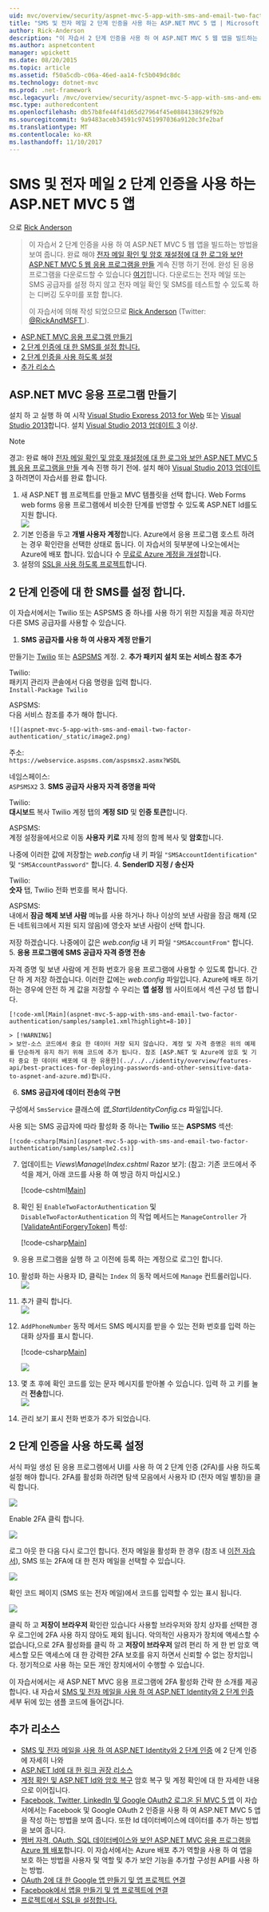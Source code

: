 ```yaml
---
uid: mvc/overview/security/aspnet-mvc-5-app-with-sms-and-email-two-factor-authentication
title: "SMS 및 전자 메일 2 단계 인증을 사용 하는 ASP.NET MVC 5 앱 | Microsoft Docs"
author: Rick-Anderson
description: "이 자습서 2 단계 인증을 사용 하 여 ASP.NET MVC 5 웹 앱을 빌드하는 방법을 보여 줍니다. 웹 앱을 만들기 보안 ASP.NET MVC 5 완료 해야..."
ms.author: aspnetcontent
manager: wpickett
ms.date: 08/20/2015
ms.topic: article
ms.assetid: f50a5cdb-c06a-46ed-aa14-fc5b049dc8dc
ms.technology: dotnet-mvc
ms.prod: .net-framework
msc.legacyurl: /mvc/overview/security/aspnet-mvc-5-app-with-sms-and-email-two-factor-authentication
msc.type: authoredcontent
ms.openlocfilehash: db57b8fe44f41d65d27964f45e0884138629f92b
ms.sourcegitcommit: 9a9483aceb34591c97451997036a9120c3fe2baf
ms.translationtype: MT
ms.contentlocale: ko-KR
ms.lasthandoff: 11/10/2017
---
```

<a name="aspnet-mvc-5-app-with-sms-and-email-two-factor-authentication"></a>SMS 및 전자 메일 2 단계 인증을 사용 하는 ASP.NET MVC 5 앱
====================
으로 [Rick Anderson](https://github.com/Rick-Anderson)

> 이 자습서 2 단계 인증을 사용 하 여 ASP.NET MVC 5 웹 앱을 빌드하는 방법을 보여 줍니다. 완료 해야 [전자 메일 확인 및 암호 재설정에 대 한 로그와 보안 ASP.NET MVC 5 웹 응용 프로그램을 만들](create-an-aspnet-mvc-5-web-app-with-email-confirmation-and-password-reset.md) 계속 진행 하기 전에. 완성 된 응용 프로그램을 다운로드할 수 있습니다 [여기](https://code.msdn.microsoft.com/MVC-5-with-2FA-email-8f26d952)합니다. 다운로드는 전자 메일 또는 SMS 공급자를 설정 하지 않고 전자 메일 확인 및 SMS를 테스트할 수 있도록 하는 디버깅 도우미를 포함 합니다.
> 
> 이 자습서에 의해 작성 되었으므로 [Rick Anderson](https://blogs.msdn.com/rickAndy) (Twitter: [ @RickAndMSFT ](https://twitter.com/RickAndMSFT) ).


- [ASP.NET MVC 응용 프로그램 만들기](#createMvc)
- [2 단계 인증에 대 한 SMS를 설정 합니다.](#SMS)
- [2 단계 인증을 사용 하도록 설정](#enable2)
- [추가 리소스](#addRes)

<a id="createMvc"></a>
## <a name="create-an-aspnet-mvc-app"></a>ASP.NET MVC 응용 프로그램 만들기

설치 하 고 실행 하 여 시작 [Visual Studio Express 2013 for Web](https://go.microsoft.com/fwlink/?LinkId=299058) 또는 [Visual Studio 2013](https://go.microsoft.com/fwlink/?LinkId=306566)합니다. 설치 [Visual Studio 2013 업데이트 3](https://go.microsoft.com/fwlink/?LinkId=390465) 이상.

> [!NOTE]
> 경고: 완료 해야 [전자 메일 확인 및 암호 재설정에 대 한 로그와 보안 ASP.NET MVC 5 웹 응용 프로그램을 만들](create-an-aspnet-mvc-5-web-app-with-email-confirmation-and-password-reset.md) 계속 진행 하기 전에. 설치 해야 [Visual Studio 2013 업데이트 3](https://go.microsoft.com/fwlink/?LinkId=390465) 하려면이 자습서를 완료 합니다.


1. 새 ASP.NET 웹 프로젝트를 만들고 MVC 템플릿을 선택 합니다. Web Forms web forms 응용 프로그램에서 비슷한 단계를 반영할 수 있도록 ASP.NET Id를도 지원 합니다.  
    ![](aspnet-mvc-5-app-with-sms-and-email-two-factor-authentication/_static/image1.png)
2. 기본 인증을 두고 **개별 사용자 계정**합니다. Azure에서 응용 프로그램 호스트 하려는 경우 확인란을 선택한 상태로 둡니다. 이 자습서의 뒷부분에 나오는에서는 Azure에 배포 합니다. 있습니다 수 [무료로 Azure 계정을 개설](https://azure.microsoft.com/en-us/pricing/free-trial/?WT.mc_id=A261C142F)합니다.
3. 설정의 [SSL을 사용 하도록 프로젝트](create-an-aspnet-mvc-5-app-with-facebook-and-google-oauth2-and-openid-sign-on.md)합니다.

<a id="SMS"></a>
## <a name="set-up-sms-for-two-factor-authentication"></a>2 단계 인증에 대 한 SMS를 설정 합니다.

이 자습서에서는 Twilio 또는 ASPSMS 중 하나를 사용 하기 위한 지침을 제공 하지만 다른 SMS 공급자를 사용할 수 있습니다.

1. **SMS 공급자를 사용 하 여 사용자 계정 만들기**  
  
 만들기는 [Twilio](https://www.twilio.com/try-twilio) 또는 [ASPSMS](https://www.aspsms.com/asp.net/identity/testcredits/) 계정.
2. **추가 패키지 설치 또는 서비스 참조 추가**  
  
 Twilio:  
 패키지 관리자 콘솔에서 다음 명령을 입력 합니다.  
    `Install-Package Twilio`  
  
 ASPSMS:  
 다음 서비스 참조를 추가 해야 합니다.  
  
    ![](aspnet-mvc-5-app-with-sms-and-email-two-factor-authentication/_static/image2.png)  
  
 주소:  
    `https://webservice.aspsms.com/aspsmsx2.asmx?WSDL`  
  
 네임스페이스:  
    `ASPSMSX2`
3. **SMS 공급자 사용자 자격 증명을 파악**  
  
 Twilio:  
 **대시보드** 복사 Twilio 계정 탭의 **계정 SID** 및 **인증 토큰**합니다.  
  
 ASPSMS:  
 계정 설정을에서으로 이동 **사용자 키로** 자체 정의 함께 복사 및 **암호**합니다.  
  
 나중에 이러한 값에 저장할는 *web.config* 내 키 파일 `"SMSAccountIdentification"` 및 `"SMSAccountPassword"` 합니다.
4. **SenderID 지정 / 송신자**  
  
 Twilio:  
 **숫자** 탭, Twilio 전화 번호를 복사 합니다.  
  
 ASPSMS:  
 내에서 **잠금 해제 보낸 사람** 메뉴를 사용 하거나 하나 이상의 보낸 사람을 잠금 해제 (모든 네트워크에서 지원 되지 않음)에 영숫자 보낸 사람이 선택 합니다.  
  
 저장 하겠습니다. 나중에이 값은 *web.config* 내 키 파일 `"SMSAccountFrom"` 합니다.
5. **응용 프로그램에 SMS 공급자 자격 증명 전송**  
  
 자격 증명 및 보낸 사람에 게 전화 번호가 응용 프로그램에 사용할 수 있도록 합니다. 간단 하 게 저장 하겠습니다. 이러한 값에는 *web.config* 파일입니다. Azure에 배포 하기 하는 경우에 안전 하 게 값을 저장할 수 우리는 **앱 설정** 웹 사이트에서 섹션 구성 탭 합니다. 

    [!code-xml[Main](aspnet-mvc-5-app-with-sms-and-email-two-factor-authentication/samples/sample1.xml?highlight=8-10)]

    > [!WARNING]
    > 보안-소스 코드에서 중요 한 데이터 저장 되지 않습니다. 계정 및 자격 증명은 위의 예제를 단순하게 유지 하기 위해 코드에 추가 됩니다. 참조 [ASP.NET 및 Azure에 암호 및 기타 중요 한 데이터 배포에 대 한 유용한](../../../identity/overview/features-api/best-practices-for-deploying-passwords-and-other-sensitive-data-to-aspnet-and-azure.md)합니다.
6. **SMS 공급자에 데이터 전송의 구현**  
  
 구성에서 `SmsService` 클래스에 *앱\_Start\IdentityConfig.cs* 파일입니다.  
  
 사용 되는 SMS 공급자에 따라 활성화 중 하나는 **Twilio** 또는 **ASPSMS** 섹션: 

    [!code-csharp[Main](aspnet-mvc-5-app-with-sms-and-email-two-factor-authentication/samples/sample2.cs)]
7. 업데이트는 *Views\Manage\Index.cshtml* Razor 보기: (참고: 기존 코드에서 주석을 제거, 아래 코드를 사용 하 여 방금 하지 마십시오.)  

    [!code-cshtml[Main](aspnet-mvc-5-app-with-sms-and-email-two-factor-authentication/samples/sample3.cshtml?highlight=29-66)]
8. 확인 된 `EnableTwoFactorAuthentication` 및 `DisableTwoFactorAuthentication` 의 작업 메서드는 `ManageController` 가[[ValidateAntiForgeryToken]](https://msdn.microsoft.com/en-us/library/system.web.mvc.validateantiforgerytokenattribute(v=vs.118).aspx) 특성:  

    [!code-csharp[Main](aspnet-mvc-5-app-with-sms-and-email-two-factor-authentication/samples/sample4.cs?highlight=3,16)]
9. 응용 프로그램을 실행 하 고 이전에 등록 하는 계정으로 로그인 합니다.
10. 활성화 하는 사용자 ID, 클릭는 `Index` 의 동작 메서드에 `Manage` 컨트롤러입니다.  
    ![](aspnet-mvc-5-app-with-sms-and-email-two-factor-authentication/_static/image3.png)
11. 추가 클릭 합니다.  
    ![](aspnet-mvc-5-app-with-sms-and-email-two-factor-authentication/_static/image4.png)
12. `AddPhoneNumber` 동작 메서드 SMS 메시지를 받을 수 있는 전화 번호를 입력 하는 대화 상자를 표시 합니다.

    [!code-csharp[Main](aspnet-mvc-5-app-with-sms-and-email-two-factor-authentication/samples/sample5.cs)]

    ![](aspnet-mvc-5-app-with-sms-and-email-two-factor-authentication/_static/image5.png)
13. 몇 초 후에 확인 코드를 있는 문자 메시지를 받아볼 수 있습니다. 입력 하 고 키를 눌러 **전송**합니다.  
    ![](aspnet-mvc-5-app-with-sms-and-email-two-factor-authentication/_static/image6.png)
14. 관리 보기 표시 전화 번호가 추가 되었습니다.

<a id="enable2"></a>
## <a name="enable-two-factor-authentication"></a>2 단계 인증을 사용 하도록 설정

서식 파일 생성 된 응용 프로그램에서 UI를 사용 하 여 2 단계 인증 (2FA)를 사용 하도록 설정 해야 합니다. 2FA를 활성화 하려면 탐색 모음에서 사용자 ID (전자 메일 별칭)을 클릭 합니다.

![](aspnet-mvc-5-app-with-sms-and-email-two-factor-authentication/_static/image7.png)

Enable 2FA 클릭 합니다.

![](aspnet-mvc-5-app-with-sms-and-email-two-factor-authentication/_static/image8.png)

로그 아웃 한 다음 다시 로그인 합니다. 전자 메일을 활성화 한 경우 (참조 내 [이전 자습서](../../../identity/overview/features-api/account-confirmation-and-password-recovery-with-aspnet-identity.md)), SMS 또는 2FA에 대 한 전자 메일을 선택할 수 있습니다.

![](aspnet-mvc-5-app-with-sms-and-email-two-factor-authentication/_static/image9.png)

확인 코드 페이지 (SMS 또는 전자 메일)에서 코드를 입력할 수 있는 표시 됩니다.

![](aspnet-mvc-5-app-with-sms-and-email-two-factor-authentication/_static/image10.png)

클릭 하 고 **저장이 브라우저** 확인란 있습니다 사용할 브라우저와 장치 상자를 선택한 경우 로그인에 2FA 사용 하지 않아도 제외 됩니다. 악의적인 사용자가 장치에 액세스할 수 없습니다,으로 2FA 활성화를 클릭 하 고 **저장이 브라우저** 알려 편리 하 게 한 번 암호 액세스할 모든 액세스에 대 한 강력한 2FA 보호를 유지 하면서 신뢰할 수 없는 장치입니다. 정기적으로 사용 하는 모든 개인 장치에서이 수행할 수 있습니다.

이 자습서에서는 새 ASP.NET MVC 응용 프로그램에 2FA 활성화 간략 한 소개를 제공 합니다. 내 자습서 [SMS 및 전자 메일을 사용 하 여 ASP.NET Identity와 2 단계 인증](../../../identity/overview/features-api/two-factor-authentication-using-sms-and-email-with-aspnet-identity.md) 세부 뒤에 있는 샘플 코드에 들어갑니다.

<a id="addRes"></a>
## <a name="additional-resources"></a>추가 리소스

- [SMS 및 전자 메일을 사용 하 여 ASP.NET Identity와 2 단계 인증](../../../identity/overview/features-api/two-factor-authentication-using-sms-and-email-with-aspnet-identity.md) 에 2 단계 인증에 자세히 나와
- [ASP.NET Id에 대 한 링크 권장 리소스](../../../identity/overview/getting-started/aspnet-identity-recommended-resources.md)
- [계정 확인 및 ASP.NET Id와 암호 복구](../../../identity/overview/features-api/account-confirmation-and-password-recovery-with-aspnet-identity.md) 암호 복구 및 계정 확인에 대 한 자세한 내용으로 이어집니다.
- [Facebook, Twitter, LinkedIn 및 Google OAuth2 로그온 된 MVC 5 앱](create-an-aspnet-mvc-5-app-with-facebook-and-google-oauth2-and-openid-sign-on.md) 이 자습서에서는 Facebook 및 Google OAuth 2 인증을 사용 하 여 ASP.NET MVC 5 앱을 작성 하는 방법을 보여 줍니다. 또한 Id 데이터베이스에 데이터를 추가 하는 방법을 보여 줍니다.
- [멤버 자격, OAuth, SQL 데이터베이스와 보안 ASP.NET MVC 응용 프로그램을 Azure 웹 배포](https://docs.microsoft.com/aspnet/core/security/authorization/secure-data)합니다. 이 자습서에서는 Azure 배포 추가 역할을 사용 하 여 앱을 보호 하는 방법을 사용자 및 역할 및 추가 보안 기능을 추가할 구성원 API를 사용 하는 방법.
- [OAuth 2에 대 한 Google 앱 만들기 및 앱 프로젝트 연결](create-an-aspnet-mvc-5-app-with-facebook-and-google-oauth2-and-openid-sign-on.md#goog)
- [Facebook에서 앱을 만들기 및 앱 프로젝트에 연결](create-an-aspnet-mvc-5-app-with-facebook-and-google-oauth2-and-openid-sign-on.md#fb)
- [프로젝트에서 SSL을 설정합니다.](create-an-aspnet-mvc-5-app-with-facebook-and-google-oauth2-and-openid-sign-on.md#ssl)
